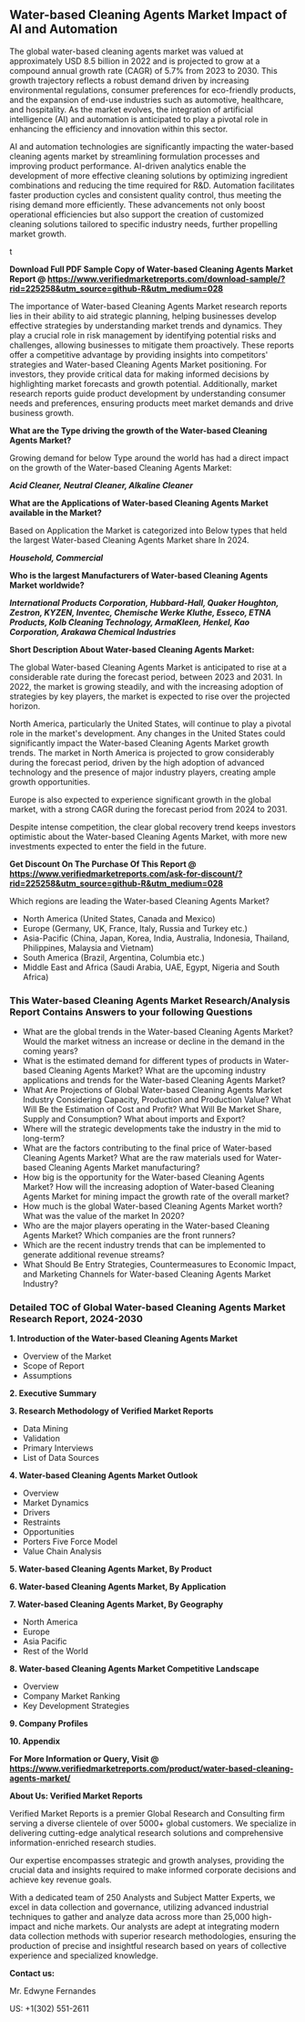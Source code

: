 <h2>Water-based Cleaning Agents Market Impact of AI and Automation</h2><p>The global water-based cleaning agents market was valued at approximately USD 8.5 billion in 2022 and is projected to grow at a compound annual growth rate (CAGR) of 5.7% from 2023 to 2030. This growth trajectory reflects a robust demand driven by increasing environmental regulations, consumer preferences for eco-friendly products, and the expansion of end-use industries such as automotive, healthcare, and hospitality. As the market evolves, the integration of artificial intelligence (AI) and automation is anticipated to play a pivotal role in enhancing the efficiency and innovation within this sector.</p><p>AI and automation technologies are significantly impacting the water-based cleaning agents market by streamlining formulation processes and improving product performance. AI-driven analytics enable the development of more effective cleaning solutions by optimizing ingredient combinations and reducing the time required for R&D. Automation facilitates faster production cycles and consistent quality control, thus meeting the rising demand more efficiently. These advancements not only boost operational efficiencies but also support the creation of customized cleaning solutions tailored to specific industry needs, further propelling market growth.</p>t</p><p id="" class=""><strong>Download Full PDF Sample Copy of Water-based Cleaning Agents Market Report @ <a href="https://www.verifiedmarketreports.com/download-sample/?rid=225258&utm_source=github-R&utm_medium=028" target="_blank">https://www.verifiedmarketreports.com/download-sample/?rid=225258&utm_source=github-R&utm_medium=028</a></strong></p><p>The importance of&nbsp;Water-based Cleaning Agents Market research reports lies in their ability to aid strategic planning, helping businesses develop effective strategies by understanding market trends and dynamics. They play a crucial role in risk management by identifying potential risks and challenges, allowing businesses to mitigate them proactively. These reports offer a competitive advantage by providing insights into competitors' strategies and Water-based Cleaning Agents Market positioning. For investors, they provide critical data for making informed decisions by highlighting market forecasts and growth potential. Additionally, market research reports guide product development by understanding consumer needs and preferences, ensuring products meet market demands and drive business growth.</p><p><strong>What are the&nbsp;Type driving the growth of the Water-based Cleaning Agents Market?</strong></p><p id="" class="">Growing demand for below Type around the world has had a direct impact on the growth of the Water-based Cleaning Agents Market:</p><em><strong>Acid Cleaner, Neutral Cleaner, Alkaline Cleaner</strong></em></p><strong>What are the&nbsp;Applications&nbsp;of Water-based Cleaning Agents Market available in the Market?</strong></p><p id="" class="">Based on Application the Market is categorized into Below types that held the largest Water-based Cleaning Agents Market share In 2024.</p><em><strong>Household, Commercial</strong></em></p><strong>Who is the largest Manufacturers of Water-based Cleaning Agents Market worldwide?</strong></p><p><em><strong>International Products Corporation, Hubbard-Hall, Quaker Houghton, Zestron, KYZEN, Inventec, Chemische Werke Kluthe, Esseco, ETNA Products, Kolb Cleaning Technology, ArmaKleen, Henkel, Kao Corporation, Arakawa Chemical Industries</strong></em></p><p id="" class=""><strong>Short Description About Water-based Cleaning Agents Market:</strong></p><p>The global Water-based Cleaning Agents Market is anticipated to rise at a considerable rate during the forecast period, between 2023 and 2031. In 2022, the market is growing steadily, and with the increasing adoption of strategies by key players, the market is expected to rise over the projected horizon.</p><p>North America, particularly the United States, will continue to play a pivotal role in the market's development. Any changes in the United States could significantly impact the Water-based Cleaning Agents Market growth trends. The market in North America is projected to grow considerably during the forecast period, driven by the high adoption of advanced technology and the presence of major industry players, creating ample growth opportunities.</p><p>Europe is also expected to experience significant growth in the global market, with a strong CAGR during the forecast period from 2024 to 2031.</p><p>Despite intense competition, the clear global recovery trend keeps investors optimistic about the Water-based Cleaning Agents Market, with more new investments expected to enter the field in the future.</p><p id="" class=""><strong>Get Discount On The Purchase Of This Report @ <a href="https://www.verifiedmarketreports.com/ask-for-discount/?rid=225258&utm_source=github-R&utm_medium=028" target="_blank">https://www.verifiedmarketreports.com/ask-for-discount/?rid=225258&utm_source=github-R&utm_medium=028</a></strong></p>Which regions are leading the Water-based Cleaning Agents Market?</p><ul><li>North America (United States, Canada and Mexico)</li><li>Europe (Germany, UK, France, Italy, Russia and Turkey etc.)</li><li>Asia-Pacific (China, Japan, Korea, India, Australia, Indonesia, Thailand, Philippines, Malaysia and Vietnam)</li><li>South America (Brazil, Argentina, Columbia etc.)</li><li>Middle East and Africa (Saudi Arabia, UAE, Egypt, Nigeria and South Africa)</li></ul><h3 id="" class="">This Water-based Cleaning Agents Market Research/Analysis Report Contains Answers to your following Questions</h3><ul><li>What are the global trends in the Water-based Cleaning Agents Market? Would the market witness an increase or decline in the demand in the coming years?</li><li>What is the estimated demand for different types of products in Water-based Cleaning Agents Market? What are the upcoming industry applications and trends for the Water-based Cleaning Agents Market?</li><li>What Are Projections of Global Water-based Cleaning Agents Market Industry Considering Capacity, Production and Production Value? What Will Be the Estimation of Cost and Profit? What Will Be Market Share, Supply and Consumption? What about imports and Export?</li><li>Where will the strategic developments take the industry in the mid to long-term?</li><li>What are the factors contributing to the final price of Water-based Cleaning Agents Market? What are the raw materials used for Water-based Cleaning Agents Market manufacturing?</li><li>How big is the opportunity for the Water-based Cleaning Agents Market? How will the increasing adoption of Water-based Cleaning Agents Market for mining impact the growth rate of the overall market?</li><li>How much is the global Water-based Cleaning Agents Market worth? What was the value of the market In 2020?</li><li>Who are the major players operating in the Water-based Cleaning Agents Market? Which companies are the front runners?</li><li>Which are the recent industry trends that can be implemented to generate additional revenue streams?</li><li>What Should Be Entry Strategies, Countermeasures to Economic Impact, and Marketing Channels for Water-based Cleaning Agents Market Industry?</li></ul><h3 id="" class="">Detailed TOC of Global Water-based Cleaning Agents Market Research Report, 2024-2030</h3><p id="" class=""><strong>1. Introduction of the Water-based Cleaning Agents Market</strong></p><ul><li>Overview of the Market</li><li>Scope of Report</li><li>Assumptions</li></ul><p id="" class=""><strong>2. Executive Summary</strong></p><p id="" class=""><strong>3. Research Methodology of Verified Market Reports</strong></p><ul><li>Data Mining</li><li>Validation</li><li>Primary Interviews</li><li>List of Data Sources</li></ul><p id="" class=""><strong>4. Water-based Cleaning Agents Market Outlook</strong></p><ul><li>Overview</li><li>Market Dynamics</li><li>Drivers</li><li>Restraints</li><li>Opportunities</li><li>Porters Five Force Model</li><li>Value Chain Analysis</li></ul><p id="" class=""><strong>5. Water-based Cleaning Agents Market, By Product</strong></p><p id="" class=""><strong>6. Water-based Cleaning Agents Market, By Application</strong></p><p id="" class=""><strong>7. Water-based Cleaning Agents Market, By Geography</strong></p><ul><li>North America</li><li>Europe</li><li>Asia Pacific</li><li>Rest of the World</li></ul><p id="" class=""><strong>8. Water-based Cleaning Agents Market Competitive Landscape</strong></p><ul><li>Overview</li><li>Company Market Ranking</li><li>Key Development Strategies</li></ul><p id="" class=""><strong>9. Company Profiles</strong></p><p id="" class=""><strong>10. Appendix</strong></p><p id="" class=""><strong>For More Information or Query, Visit @ <a href="https://www.verifiedmarketreports.com/product/water-based-cleaning-agents-market/" target="_blank">https://www.verifiedmarketreports.com/product/water-based-cleaning-agents-market/</a></strong></p><p id="" class=""><strong>About Us: Verified Market Reports</strong></p><p id="" class="">Verified Market Reports is a premier Global Research and Consulting firm serving a diverse clientele of over 5000+ global customers. We specialize in delivering cutting-edge analytical research solutions and comprehensive information-enriched research studies.</p><p id="" class="">Our expertise encompasses strategic and growth analyses, providing the crucial data and insights required to make informed corporate decisions and achieve key revenue goals.</p><p id="" class="">With a dedicated team of 250 Analysts and Subject Matter Experts, we excel in data collection and governance, utilizing advanced industrial techniques to gather and analyze data across more than 25,000 high-impact and niche markets. Our analysts are adept at integrating modern data collection methods with superior research methodologies, ensuring the production of precise and insightful research based on years of collective experience and specialized knowledge.</p><p id="" class=""><strong>Contact us:</strong></p><p id="" class="">Mr. Edwyne Fernandes</p><p id="" class="">US: +1(302) 551-2611</p>